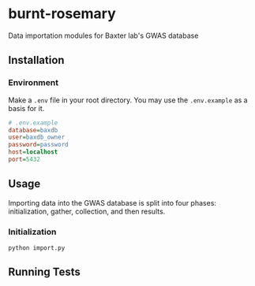 # burnt-rosemary
Data importation modules for Baxter lab's GWAS database

## Installation

### Environment
Make a `.env` file in your root directory. You may use the `.env.example` as a basis for it.

```ini
# .env.example
database=baxdb
user=baxdb_owner
password=password
host=localhost
port=5432
```

## Usage
Importing data into the GWAS database is split into four phases: initialization, gather, collection, and then results.

### Initialization



    python import.py 

## Running Tests


